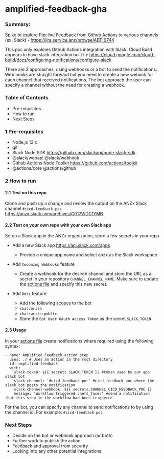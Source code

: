 # amplified-feedback-gha
### Summary:

Spike to explore Pipeline Feedback from Github Actions to various channels (ex: Slack) - https://jira.service.anz/browse/ABT-9744

This poc only explores Github Actions integration with Slack. Cloud Build appears to have slack integration built in: https://cloud.google.com/cloud-build/docs/configuring-notifications/configure-slack

There are 2 approaches, using webhooks or a bot to send the notifications. Web hooks are straight forward but you need to create a new webook for each channel that received notifications. The bot approach the user can specify a channel without the need for creating a webhook.

### Table of Contents

- Pre-requisites
- How to run
- Next Steps

### 1 Pre-requisites

- Node.js 12.x
- git    
- Slack Node SDK https://github.com/slackapi/node-slack-sdk
 - @slack/webapi @slack/webhook
- Github Actions Node Toolkit https://github.com/actions/toolkit
 - @actions/core @actions/github

### 2 How to run

#### 2.1 Test on this repo

Clone and push up a change and review the output on the ANZx Slack channel `#cicd-feedback-poc` https://anzx.slack.com/archives/C017WDC1YMN

#### 2.2 Test on your own repo with your own Slack app

Setup a Slack app in the ANZx organization, store a few secrets in your repo

- Add a new Slack app https://api.slack.com/apps
  - Provide a unique app name and select anzx as the Slack workspace
 - Add `Incoming Webhooks` feature
   - Create a webhook for the desired channel and store the URL as a secret in your repository `CHANNEL_CHANNEL_NAME`. Make sure to update the [actions file](https://github.com/rickstrandanz/amplified-feedback-gha/blob/master/.github/workflows/main.yml) and specify this new secret.

- Add `Bots` feature:
  - Add the following [scopes](https://api.slack.com/scopes) to the bot 
   - `chat:write`
   - `chat:write:public`
  - Store the `Bot User OAuth Access Token` as the secret `SLACK_TOKEN`

#### 2.3 Usage

In your [actions file](https://github.com/rickstrandanz/amplified-feedback-gha/blob/master/.github/workflows/main.yml) create notifications where required using the following syntax:

```
- name: Amplified Feedback action step
  uses: ./ # Uses an action in the root directory
  id: amplified-feedback
  with:
    slack-token: ${{ secrets.SLACK_TOKEN }} #token used by our app slack bot
    slack-channel: '#cicd-feedback-poc' #cicd-feedback-poc where the slack bot posts the notification
    slack-channel-webhook: ${{ secrets.CHANNEL_CICD_FEEDBACK_POC }}
    message: 'Workflow triggered :nerd_face:' #send a notification that this step in the workflow had been triggered
```
For the bot, you can specify any channel to send notifications to by using the channel id. For example: `#cicd-feedback-poc`

### Next Steps

- Decide on the bot or webhook approach (or both)
- Further work to publish the action
- Feedback and approval from security
- Looking into any other potential integrations